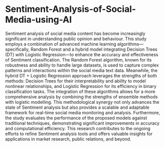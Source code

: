 # Sentiment-Analysis-of-Social-Media-using-AI

Sentiment analysis of social media content has become increasingly significant in
understanding public opinion and behaviour. This study employs a combination of advanced
machine learning algorithms—specifically, Random Forest and a hybrid model integrating
Decision Trees (DT) with Logistic Regression—to enhance the accuracy and effectiveness of
Sentiment classification. The Random Forest algorithm, known for its robustness and ability to
handle large datasets, is used to capture complex patterns and interactions within the social
media text data. Meanwhile, the hybrid DT + Logistic Regression approach leverages the
strengths of both methods: Decision Trees for their interpretability and ability to model 
nonlinear relationships, and Logistic Regression for its efficiency in binary classification tasks.
The integration of these algorithms allows for a more comprehensive analysis by combining
the strengths of ensemble methods with logistic modelling. This methodological synergy not
only advances the state of Sentiment analysis but also provides a scalable and adaptable
framework for real-time social media monitoring and analysis. Furthermore, the study
evaluates the performance of the proposed models against traditional techniques,
demonstrating significant improvements in accuracy and computational efficiency. This
research contributes to the ongoing efforts to refine Sentiment analysis tools and offers
valuable insights for applications in market research, public relations, and beyond. 
